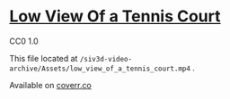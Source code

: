 # [Low View Of a Tennis Court](https://coverr.co/videos/low-view-of-a-tennis-court-jp59ZoJwcb)

CC0 1.0

This file located at `/siv3d-video-archive/Assets/low_view_of_a_tennis_court.mp4` .

Available on [coverr.co](https://coverr.co/videos/low-view-of-a-tennis-court-jp59ZoJwcb)
